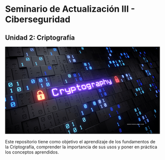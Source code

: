 # Seminario de Actualización III - Ciberseguridad 

## Unidad 2: Criptografía

![patrones](./img/cryptography.png)

Este repositorio tiene como objetivo el aprendizaje de los fundamentos de la Criptografía, comprender la importancia de sus usos y poner en práctica los conceptos aprendidos.